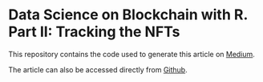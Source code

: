 # Data Science on Blockchain with R. Part II: Tracking the NFTs

This repository contains the code used to generate this article on [Medium](https://towardsdatascience.com/data-science-on-blockchain-with-r-part-ii-tracking-the-nfts-c054eaa93fa). 

The article can also be accessed directly from [Github](https://tdemarchin.github.io/DataScienceOnBlockchainWithR-PartII//DataScienceOnBlockchainWithR-PartII.html).
 
